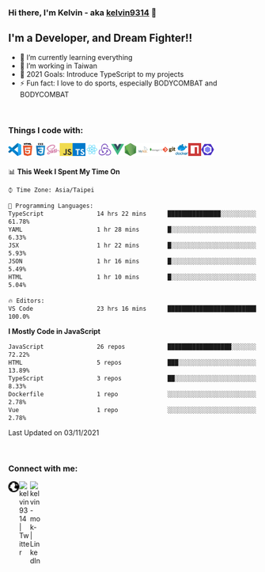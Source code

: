 ### Hi there, I'm Kelvin - aka [kelvin9314][website] 👋

## I'm a Developer, and Dream Fighter!!
- 🌱 I’m currently learning everything
- 👯 I’m working in Taiwan
- 🥅 2021 Goals: Introduce TypeScript to my projects
- ⚡ Fun fact: I love to do sports, especially BODYCOMBAT and BODYCOMBAT 


<br />

### Things I code with:

<img align="left" alt="Visual Studio Code" width="26px" src="https://raw.githubusercontent.com/github/explore/80688e429a7d4ef2fca1e82350fe8e3517d3494d/topics/visual-studio-code/visual-studio-code.png" />
<img align="left" alt="HTML5" width="26px" src="https://raw.githubusercontent.com/github/explore/80688e429a7d4ef2fca1e82350fe8e3517d3494d/topics/html/html.png" />
<img align="left" alt="CSS3" width="26px" src="https://raw.githubusercontent.com/github/explore/80688e429a7d4ef2fca1e82350fe8e3517d3494d/topics/css/css.png" />
<img align="left" alt="Sass" width="26px" src="https://raw.githubusercontent.com/github/explore/80688e429a7d4ef2fca1e82350fe8e3517d3494d/topics/sass/sass.png" />
<img align="left" alt="JavaScript" width="26px" src="https://raw.githubusercontent.com/github/explore/80688e429a7d4ef2fca1e82350fe8e3517d3494d/topics/javascript/javascript.png" />
<img align="left" alt="TypeScript" width="26px" src="https://raw.githubusercontent.com/github/explore/80688e429a7d4ef2fca1e82350fe8e3517d3494d/topics/typescript/typescript.png" />
<img align="left" alt="React" width="26px" src="https://raw.githubusercontent.com/github/explore/80688e429a7d4ef2fca1e82350fe8e3517d3494d/topics/react/react.png" />
<img align="left" alt="Redux" width="26px" src="https://raw.githubusercontent.com/github/explore/80688e429a7d4ef2fca1e82350fe8e3517d3494d/topics/redux/redux.png" />
<img align="left" alt="Vue" width="26px" src="https://raw.githubusercontent.com/github/explore/80688e429a7d4ef2fca1e82350fe8e3517d3494d/topics/vue/vue.png" />
<img align="left" alt="Node.js" width="26px" src="https://raw.githubusercontent.com/github/explore/80688e429a7d4ef2fca1e82350fe8e3517d3494d/topics/nodejs/nodejs.png" />
<img align="left" alt="MySQL" width="26px" src="https://raw.githubusercontent.com/github/explore/80688e429a7d4ef2fca1e82350fe8e3517d3494d/topics/mysql/mysql.png" />
<img align="left" alt="MongoDB" width="26px" src="https://raw.githubusercontent.com/github/explore/80688e429a7d4ef2fca1e82350fe8e3517d3494d/topics/mongodb/mongodb.png" />
<img align="left" alt="Git" width="26px" src="https://raw.githubusercontent.com/github/explore/80688e429a7d4ef2fca1e82350fe8e3517d3494d/topics/git/git.png" />
<img align="left" alt="Docker" width="26px" src="https://raw.githubusercontent.com/github/explore/80688e429a7d4ef2fca1e82350fe8e3517d3494d/topics/docker/docker.png" />
<img align="left" alt="NPM" width="26px" src="https://raw.githubusercontent.com/github/explore/80688e429a7d4ef2fca1e82350fe8e3517d3494d/topics/npm/npm.png" />
<img align="left" alt="Eslint" width="26px" src="https://raw.githubusercontent.com/github/explore/80688e429a7d4ef2fca1e82350fe8e3517d3494d/topics/eslint/eslint.png" />


<br />
<br /> 


<!--START_SECTION:waka-->
📊 **This Week I Spent My Time On** 

```text
⌚︎ Time Zone: Asia/Taipei

💬 Programming Languages: 
TypeScript               14 hrs 22 mins      ███████████████░░░░░░░░░░   61.78% 
YAML                     1 hr 28 mins        █░░░░░░░░░░░░░░░░░░░░░░░░   6.33% 
JSX                      1 hr 22 mins        █░░░░░░░░░░░░░░░░░░░░░░░░   5.93% 
JSON                     1 hr 16 mins        █░░░░░░░░░░░░░░░░░░░░░░░░   5.49% 
HTML                     1 hr 10 mins        █░░░░░░░░░░░░░░░░░░░░░░░░   5.04%

🔥 Editors: 
VS Code                  23 hrs 16 mins      █████████████████████████   100.0%

```

**I Mostly Code in JavaScript** 

```text
JavaScript               26 repos            ██████████████████░░░░░░░   72.22% 
HTML                     5 repos             ███░░░░░░░░░░░░░░░░░░░░░░   13.89% 
TypeScript               3 repos             ██░░░░░░░░░░░░░░░░░░░░░░░   8.33% 
Dockerfile               1 repo              ░░░░░░░░░░░░░░░░░░░░░░░░░   2.78% 
Vue                      1 repo              ░░░░░░░░░░░░░░░░░░░░░░░░░   2.78%

```



 Last Updated on 03/11/2021
<!--END_SECTION:waka-->

<br /> 

### Connect with me:

[<img align="left" alt="kelvin9314.work" width="22px" src="https://raw.githubusercontent.com/iconic/open-iconic/master/svg/globe.svg" />][website]
[<img align="left" alt="kelvin9314 | Twitter" width="22px" src="https://cdn.jsdelivr.net/npm/simple-icons@v3/icons/twitter.svg" />][twitter]
[<img align="left" alt="kelvin-mok- | LinkedIn" width="22px" src="https://cdn.jsdelivr.net/npm/simple-icons@v3/icons/linkedin.svg" />][linkedin]


[website]: https://kelvin9314.work
[twitter]: https://twitter.com/kelvin9314
[linkedin]: https://www.linkedin.com/in/kelvin-mok-/